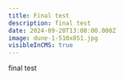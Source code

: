 ```yaml
---
title: Final test
description: final test
date: 2024-09-20T13:00:00.000Z
image: dune-1-510x851.jpg
visibleInCMS: true
---
```

final test
